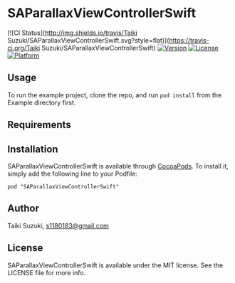 # SAParallaxViewControllerSwift

[![CI Status](http://img.shields.io/travis/Taiki Suzuki/SAParallaxViewControllerSwift.svg?style=flat)](https://travis-ci.org/Taiki Suzuki/SAParallaxViewControllerSwift)
[![Version](https://img.shields.io/cocoapods/v/SAParallaxViewControllerSwift.svg?style=flat)](http://cocoadocs.org/docsets/SAParallaxViewControllerSwift)
[![License](https://img.shields.io/cocoapods/l/SAParallaxViewControllerSwift.svg?style=flat)](http://cocoadocs.org/docsets/SAParallaxViewControllerSwift)
[![Platform](https://img.shields.io/cocoapods/p/SAParallaxViewControllerSwift.svg?style=flat)](http://cocoadocs.org/docsets/SAParallaxViewControllerSwift)

## Usage

To run the example project, clone the repo, and run `pod install` from the Example directory first.

## Requirements

## Installation

SAParallaxViewControllerSwift is available through [CocoaPods](http://cocoapods.org). To install
it, simply add the following line to your Podfile:

    pod "SAParallaxViewControllerSwift"

## Author

Taiki Suzuki, s1180183@gmail.com

## License

SAParallaxViewControllerSwift is available under the MIT license. See the LICENSE file for more info.


